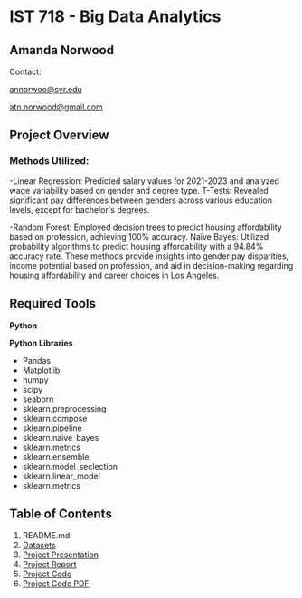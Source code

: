 # IST 718 - Big Data Analytics

## Amanda Norwood
Contact:

annorwoo@syr.edu

atn.norwood@gmail.com

## Project Overview

### Methods Utilized:

-Linear Regression: Predicted salary values for 2021-2023 and analyzed wage variability based on gender and degree type.
T-Tests: Revealed significant pay differences between genders across various education levels, except for bachelor's degrees.

-Random Forest: Employed decision trees to predict housing affordability based on profession, achieving 100% accuracy.
Naïve Bayes: Utilized probability algorithms to predict housing affordability with a 94.84% accuracy rate.
These methods provide insights into gender pay disparities, income potential based on profession, and aid in decision-making regarding housing affordability and career choices in Los Angeles.


## Required Tools

**Python**

**Python Libraries**
- Pandas
- Matplotlib
- numpy
- scipy
- seaborn
- sklearn.preprocessing
- sklearn.compose
- sklearn.pipeline
- sklearn.naive_bayes
- sklearn.metrics
- sklearn.ensemble
- sklearn.model_seclection
- sklearn.linear_model
- sklearn.metrics
  


## Table of Contents

1. README.md
2. [Datasets](https://github.com/a-n7/Applied-Data-Science-Portfolio/tree/main/Projects/IST%20718%20-%20Big%20Data%20Analytics/Datasets)
3. [Project Presentation](https://github.com/a-n7/Applied-Data-Science-Portfolio/blob/main/Projects/IST%20718%20-%20Big%20Data%20Analytics/Project%20Presentation.pdf)
4. [Project Report](https://github.com/a-n7/Applied-Data-Science-Portfolio/blob/main/Projects/IST%20718%20-%20Big%20Data%20Analytics/Project%20Report.pdf)
5. [Project Code](https://github.com/a-n7/Applied-Data-Science-Portfolio/blob/main/Projects/IST%20718%20-%20Big%20Data%20Analytics/Project%20Code.ipynb)
6. [Project Code PDF](https://github.com/a-n7/Applied-Data-Science-Portfolio/blob/main/Projects/IST%20718%20-%20Big%20Data%20Analytics/Project%20Code%20Print.pdf)
